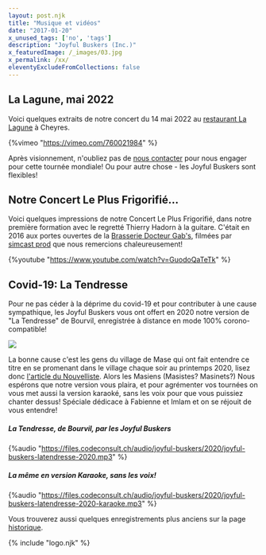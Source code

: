 ```yaml
---
layout: post.njk
title: "Musique et vidéos"
date: "2017-01-20"
x_unused_tags: ['no', 'tags']
description: "Joyful Buskers (Inc.)"
x_featuredImage: /_images/03.jpg
x_permalink: /xx/
eleventyExcludeFromCollections: false
---
```


## La Lagune, mai 2022

Voici quelques extraits de notre concert du 14 mai 2022 au [restaurant La Lagune](https://www.la-lagune.net/restaurant-cheyres/) à Cheyres.

{%vimeo "https://vimeo.com/760021984" %}

Après visionnement, n'oubliez pas de [nous contacter](/allo-les-buskers/) pour nous engager pour cette tournée mondiale! Ou pour autre chose - les Joyful Buskers sont flexibles!

## Notre Concert Le Plus Frigorifié...

Voici quelques impressions de notre Concert Le Plus Frigorifié, dans notre première formation avec le regretté Thierry Hadorn à la guitare. C'était en 2016 aux portes ouvertes de la [Brasserie Docteur Gab's](https://www.facebook.com/docteurgabs), filmées par [simcast prod](https://www.facebook.com/simcastprod/) que nous remercions chaleureusement!

{%youtube "https://www.youtube.com/watch?v=GuodoQaTeTk" %}

## Covid-19: La Tendresse

Pour ne pas céder à la déprime du covid-19 et pour contributer à une cause sympathique, les Joyful Buskers vous ont offert en 2020 notre version de "La Tendresse" de Bourvil, enregistrée à distance en mode 100% corono-compatible!

![](/_images/2020/04/buskers-latendresse-photo.jpg)

La bonne cause c'est les gens du village de Mase qui ont fait entendre ce titre en se promenant dans le village chaque soir au printemps 2020, lisez donc [l'article du Nouvelliste](https://www.lenouvelliste.ch/dossiers/coronavirus/articles/coronavirus-la-chanson-la-tendresse-resonne-chaque-soir-a-mase-923878). Alors les Masiens (Masistes? Masinets?) Nous espérons que notre version vous plaira, et pour agrémenter vos tournées on vous met aussi la version karaoké, sans les voix pour que vous puissiez chanter dessus! Spéciale dédicace à Fabienne et Imlam et on se réjouit de vous entendre!

##### La Tendresse, de Bourvil, par les Joyful Buskers

{%audio "https://files.codeconsult.ch/audio/joyful-buskers/2020/joyful-buskers-latendresse-2020.mp3" %}

##### La même en version Karaoke, sans les voix!

{%audio "https://files.codeconsult.ch/audio/joyful-buskers/2020/joyful-buskers-latendresse-2020-karaoke.mp3" %}

Vous trouverez aussi quelques enregistrements plus anciens sur la page [historique](/historique/).

{% include "logo.njk" %}

